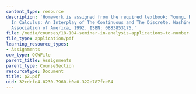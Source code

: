 ```yaml
---
content_type: resource
description: 'Homework is assigned from the required textbook: Young, Robert M. Excursions
  In Calculus: An Interplay of The Continuous and The Discrete. Washington, DC: Mathematical
  Association of America, 1992. ISBN: 0883853175.'
file: /media/courses/18-104-seminar-in-analysis-applications-to-number-theory-fall-2006/32cdcfe402307960b0a0322e787fce84_p2.pdf
file_type: application/pdf
learning_resource_types:
- Assignments
ocw_type: OCWFile
parent_title: Assignments
parent_type: CourseSection
resourcetype: Document
title: p2.pdf
uid: 32cdcfe4-0230-7960-b0a0-322e787fce84
---
```

